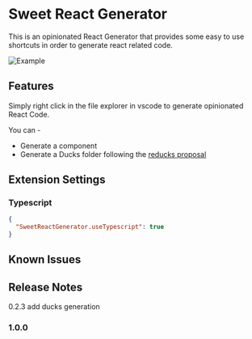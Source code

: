 # Sweet React Generator

This is an opinionated React Generator that provides some easy to use shortcuts in order to generate react related code.

![Example](./assets/react-generator.gif)

## Features

Simply right click in the file explorer in vscode to generate opinionated React Code.

You can - 


- Generate a component 
- Generate a Ducks folder following the [reducks proposal](https://github.com/alexnm/re-ducks)


## Extension Settings
### Typescript
```json
{
  "SweetReactGenerator.useTypescript": true
}
```

## Known Issues


## Release Notes

0.2.3 add ducks generation

### 1.0.0

